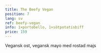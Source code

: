 ```yaml
---
title: The Beefy Vegan
position: 7
lang: sv
ref: beefy-vegan
info: 1×portobello, 1×sötpotatisbiff
price: 159
---
```


Vegansk ost, vegansk mayo med rostad majs
